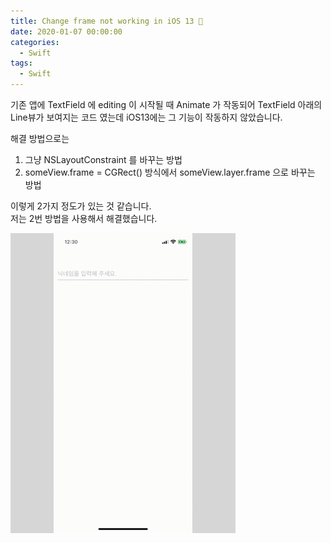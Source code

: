 ```yaml
---
title: Change frame not working in iOS 13 🤠
date: 2020-01-07 00:00:00
categories:
  - Swift
tags:
  - Swift
---
```


기존 앱에 TextField 에 editing 이 시작될 때 Animate 가 작동되어 TextField 아래의 Line뷰가 보여지는 코드 였는데 iOS13에는 그 기능이 작동하지 않았습니다.

해결 방법으로는

1. 그냥 NSLayoutConstraint 를 바꾸는 방법
2. someView.frame = CGRect() 방식에서 someView.layer.frame 으로 바꾸는 방법

이렇게 2가지 정도가 있는 것 같습니다.<br/>
저는 2번 방법을 사용해서 해결했습니다.

<img src="../assets/image/200107/animateGif.gif">
